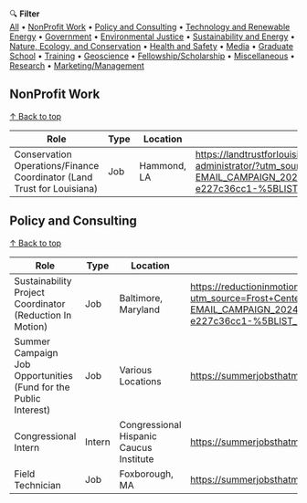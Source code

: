 🔍 **Filter**  
[All](#all) • [NonProfit Work](#nonprofit) • [Policy and Consulting](#policy) • [Technology and Renewable Energy](#tech) • [Government](#government) • [Environmental Justice](#justice) • [Sustainability and Energy](#susenergy) • [Nature, Ecology, and Conservation](#nature) • [Health and Safety](#safety) • [Media](#media) • [Graduate School](#school) • [Training](#training) • [Geoscience](#geo) • [Fellowship/Scholarship](#scholar) • [Miscellaneous](#mis) • [Research](#research) • [Marketing/Management](#marketing)

<a id="nonprofit"></a>
## NonProfit Work
[↑ Back to top](#top)

| Role | Type | Location |  Application/Link |
|---------|------|----------| ---------------- |
| Conservation Operations/Finance Coordinator (Land Trust for Louisiana) | Job | Hammond, LA | https://landtrustforlouisiana.org/land-trust-for-louisiana-hiring-office-administrator/?utm_source=Frost+Center+Newsletter&utm_campaign=bed7ca3d96-EMAIL_CAMPAIGN_2024_02_15_04_14_COPY_01&utm_medium=email&utm_term=0_-e227c36cc1-%5BLIST_EMAIL_ID%5D|

<a id="policy"></a>
## Policy and Consulting
[↑ Back to top](#top)

| Role | Type | Location |  Application/Link |
|---------|------|----------| ---------------- |
| Sustainability Project Coordinator (Reduction In Motion)| Job | Baltimore, Maryland| https://reductioninmotion.bamboohr.com/careers/42?utm_source=Frost+Center+Newsletter&utm_campaign=e87d34938a-EMAIL_CAMPAIGN_2024_02_15_04_14_COPY_10&utm_medium=email&utm_term=0_-e227c36cc1-%5BLIST_EMAIL_ID%5D|
| Summer Campaign Job Opportunities (Fund for the Public Interest) |  Job | Various Locations| https://summerjobsthatmatter.org/|
| Congressional Intern | Intern | Congressional Hispanic Caucus Institute| https://summerjobsthatmatter.org/|
| Field Technician |  Job | Foxborough, MA| https://summerjobsthatmatter.org/|

<a id="top"></a> <!-- This anchor at the bottom makes the "Back to top" links work -->
